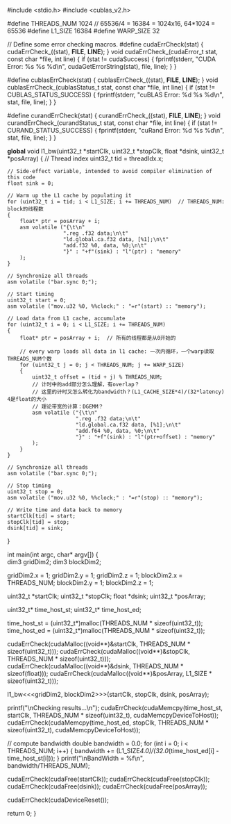 
#include <stdio.h>
#include <cublas_v2.h>

#define THREADS_NUM 1024
// 65536/4 = 16384 = 1024x16, 64*1024 = 65536
#define L1_SIZE 16384
#define WARP_SIZE 32

// Define some error checking macros.
#define cudaErrCheck(stat) { cudaErrCheck_((stat), __FILE__, __LINE__); }
void cudaErrCheck_(cudaError_t stat, const char *file, int line) {
   if (stat != cudaSuccess) {
      fprintf(stderr, "CUDA Error: %s %s %d\n", cudaGetErrorString(stat), file, line);
   }
}

#define cublasErrCheck(stat) { cublasErrCheck_((stat), __FILE__, __LINE__); }
void cublasErrCheck_(cublasStatus_t stat, const char *file, int line) {
   if (stat != CUBLAS_STATUS_SUCCESS) {
      fprintf(stderr, "cuBLAS Error: %d %s %d\n", stat, file, line);
   }
}

#define curandErrCheck(stat) { curandErrCheck_((stat), __FILE__, __LINE__); }
void curandErrCheck_(curandStatus_t stat, const char *file, int line) {
   if (stat != CURAND_STATUS_SUCCESS) {
      fprintf(stderr, "cuRand Error: %d %s %d\n", stat, file, line);
   }
}

__global__ void l1_bw(uint32_t *startClk, uint32_t *stopClk, float *dsink, uint32_t *posArray)
{
	// Thread index
	uint32_t tid = threadIdx.x;
	
	// Side-effect variable, intended to avoid compiler elimination of this code
	float sink = 0;
	
	// Warm up the L1 cache by populating it
	for (uint32_t i = tid; i < L1_SIZE; i += THREADS_NUM)  // THREADS_NUM: block的线程数
	{
		float* ptr = posArray + i;
		asm volatile ("{\t\n"
					  ".reg .f32 data;\n\t"
					  "ld.global.ca.f32 data, [%1];\n\t"
					  "add.f32 %0, data, %0;\n\t"
					  "}" : "+f"(sink) : "l"(ptr) : "memory"
		);
	}
	
	// Synchronize all threads
	asm volatile ("bar.sync 0;");
	
	// Start timing
	uint32_t start = 0;
	asm volatile ("mov.u32 %0, %%clock;" : "=r"(start) :: "memory");
	
	// Load data from L1 cache, accumulate
	for (uint32_t i = 0; i < L1_SIZE; i += THREADS_NUM) 
	{
		float* ptr = posArray + i;  // 所有的线程都是从0开始的
		
		// every warp loads all data in l1 cache: 一次内循环，一个warp读取THREADS_NUM个数
		for (uint32_t j = 0; j < THREADS_NUM; j += WARP_SIZE) 
		{
			uint32_t offset = (tid + j) % THREADS_NUM;
			// 计时中的add部分怎么理解，有overlap？
			// 这里的计时又怎么转化为bandwidth？(L1_CACHE_SIZE*4)/(32*latency) 4是float的大小   
			// 理论带宽的计算：DGEMM？
			asm volatile ("{\t\n"
						  ".reg .f32 data;\n\t"
						  "ld.global.ca.f32 data, [%1];\n\t"
						  "add.f64 %0, data, %0;\n\t"
						  "}" : "+f"(sink) : "l"(ptr+offset) : "memory"
			);
		}
	}
	
	// Synchronize all threads
	asm volatile ("bar.sync 0;");
	
	// Stop timing
	uint32_t stop = 0;
	asm volatile ("mov.u32 %0, %%clock;" : "=r"(stop) :: "memory");
	
	// Write time and data back to memory
	startClk[tid] = start;
	stopClk[tid] = stop;
	dsink[tid] = sink;
}


int main(int argc, char* argv[]) 
{   
   dim3 gridDim2;
   dim3 blockDim2;
   
   gridDim2.x = 1; gridDim2.y = 1;  gridDim2.z = 1;
   blockDim2.x = THREADS_NUM; blockDim2.y = 1; blockDim2.z = 1; 
   
   uint32_t *startClk;
   uint32_t *stopClk;
   float *dsink;
   uint32_t *posArray;
   
   uint32_t* time_host_st;
   uint32_t* time_host_ed;
   
   time_host_st = (uint32_t*)malloc(THREADS_NUM * sizeof(uint32_t));
   time_host_ed = (uint32_t*)malloc(THREADS_NUM * sizeof(uint32_t));

   cudaErrCheck(cudaMalloc((void**)&startClk, THREADS_NUM * sizeof(uint32_t)));
   cudaErrCheck(cudaMalloc((void**)&stopClk, THREADS_NUM * sizeof(uint32_t)));    
   cudaErrCheck(cudaMalloc((void**)&dsink, THREADS_NUM * sizeof(float)));
   cudaErrCheck(cudaMalloc((void**)&posArray, L1_SIZE * sizeof(uint32_t))); 
   
   l1_bw<<<gridDim2, blockDim2>>>(startClk, stopClk, dsink, posArray);
   
   printf("\nChecking results...\n");
   cudaErrCheck(cudaMemcpy(time_host_st, startClk, THREADS_NUM * sizeof(uint32_t), cudaMemcpyDeviceToHost));
   cudaErrCheck(cudaMemcpy(time_host_ed, stopClk, THREADS_NUM * sizeof(uint32_t), cudaMemcpyDeviceToHost));
   
   // compute bandwidth
   double bandwidth = 0.0;
   for (int i = 0; i < THREADS_NUM; i++)
   {
		bandwidth += (L1_SIZE*4.0)/(32.0*(time_host_ed[i] - time_host_st[i]));
   }
   printf("\nBandWidth = %f\n", bandwidth/THREADS_NUM);
   
   cudaErrCheck(cudaFree(startClk));
   cudaErrCheck(cudaFree(stopClk));
   cudaErrCheck(cudaFree(dsink));
   cudaErrCheck(cudaFree(posArray));
   
   cudaErrCheck(cudaDeviceReset());
   
   return 0;
}
